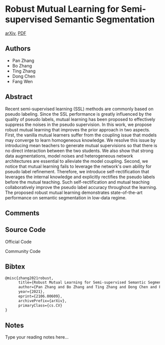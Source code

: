 
# Robust Mutual Learning for Semi-supervised Semantic Segmentation

[arXiv](https://arxiv.org/abs/2106.0609), [PDF](https://arxiv.org/pdf/2106.0609.pdf)

## Authors

- Pan Zhang
- Bo Zhang
- Ting Zhang
- Dong Chen
- Fang Wen

## Abstract

Recent semi-supervised learning (SSL) methods are commonly based on pseudo labeling. Since the SSL performance is greatly influenced by the quality of pseudo labels, mutual learning has been proposed to effectively suppress the noises in the pseudo supervision. In this work, we propose robust mutual learning that improves the prior approach in two aspects. First, the vanilla mutual learners suffer from the coupling issue that models may converge to learn homogeneous knowledge. We resolve this issue by introducing mean teachers to generate mutual supervisions so that there is no direct interaction between the two students. We also show that strong data augmentations, model noises and heterogeneous network architectures are essential to alleviate the model coupling. Second, we notice that mutual learning fails to leverage the network's own ability for pseudo label refinement. Therefore, we introduce self-rectification that leverages the internal knowledge and explicitly rectifies the pseudo labels before the mutual teaching. Such self-rectification and mutual teaching collaboratively improve the pseudo label accuracy throughout the learning. The proposed robust mutual learning demonstrates state-of-the-art performance on semantic segmentation in low-data regime.

## Comments



## Source Code

Official Code



Community Code



## Bibtex

```tex
@misc{zhang2021robust,
      title={Robust Mutual Learning for Semi-supervised Semantic Segmentation}, 
      author={Pan Zhang and Bo Zhang and Ting Zhang and Dong Chen and Fang Wen},
      year={2021},
      eprint={2106.00609},
      archivePrefix={arXiv},
      primaryClass={cs.CV}
}
```

## Notes

Type your reading notes here...

